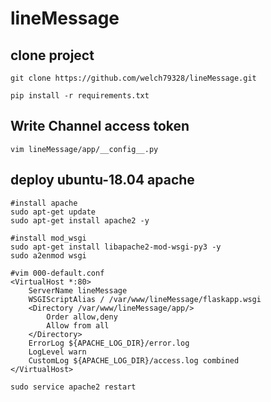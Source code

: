 # lineMessage

## clone project
```
git clone https://github.com/welch79328/lineMessage.git

pip install -r requirements.txt
```

## Write Channel access token
```
vim lineMessage/app/__config__.py
```

## deploy ubuntu-18.04 apache
```
#install apache
sudo apt-get update
sudo apt-get install apache2 -y

#install mod_wsgi
sudo apt-get install libapache2-mod-wsgi-py3 -y
sudo a2enmod wsgi

#vim 000-default.conf
<VirtualHost *:80>
    ServerName lineMessage
    WSGIScriptAlias / /var/www/lineMessage/flaskapp.wsgi
    <Directory /var/www/lineMessage/app/>
        Order allow,deny
        Allow from all
    </Directory>
    ErrorLog ${APACHE_LOG_DIR}/error.log
    LogLevel warn
    CustomLog ${APACHE_LOG_DIR}/access.log combined
</VirtualHost>

sudo service apache2 restart
```
